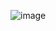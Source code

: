 ![image](https://github.com/aiwangfeng/aiwangfeng.github.io/assets/4962499/850e1ecf-bbf9-4c22-a772-6180daae629a)
